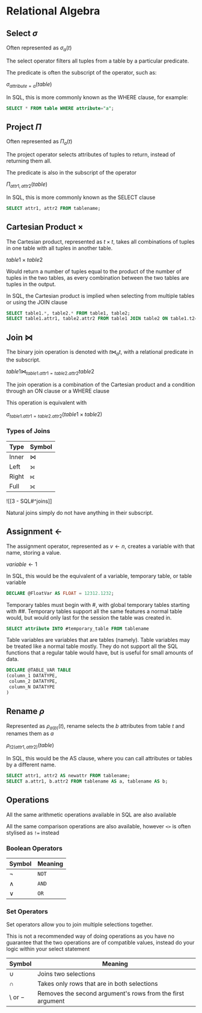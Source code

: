 # Relational Algebra

## Select $\sigma$

Often represented as $\sigma_a(t)$

The select operator filters all tuples from a table by a particular predicate.

The predicate is often the subscript of the operator, such as:

$\sigma_{attribute=a}(table)$

In SQL, this is more commonly known as the $\text{WHERE}$ clause, for example:

```SQL
SELECT * FROM table WHERE attribute="a";
```

## Project $\Pi$

Often represented as $\Pi_a(t)$

The project operator selects attributes of tuples to return, instead of returning them all.

The predicate is also in the subscript of the operator

$\Pi_{attr1,attr2}(table)$

In SQL, this is more commonly known as the $\text{SELECT}$ clause

```SQL
SELECT attr1, attr2 FROM tablename;
```

## Cartesian Product $\times$

The Cartesian product, represented as $t\times t$, takes all combinations of tuples in one table with all tuples in another table.

$table1\times table2$

Would return a number of tuples equal to the product of the number of tuples in the two tables, as every combination between the two tables are tuples in the output.

In SQL, the Cartesian product is implied when selecting from multiple tables or using the $\text{JOIN}$ clause

```SQL
SELECT table1.*, table2.* FROM table1, table2;
SELECT table1.attr1, table2.attr2 FROM table1 JOIN table2 ON table1.t2=table2.t1;
```

## Join $\Join$

The binary join operation is denoted with $t\Join_{a}t$, with a relational predicate in the subscript.

$table1\Join_{table1.attr1=table2.attr2}table2$

The join operation is a combination of the Cartesian product and a condition through an $\text{ON}$ clause or a $\text{WHERE}$ clause

This operation is equivalent with 

$\sigma_{table1.attr1=table2.attr2}(table1\times table2)$

### Types of Joins

| Type  | Symbol  |
| ----- | ------- |
| Inner | $\Join$ |
| Left  | $⟕$     |
| Right | $⟖$     |
| Full  | $⟗$     |

![[3 - SQL#^joins]]

Natural joins simply do not have anything in their subscript.

## Assignment $\leftarrow$

The assignment operator, represented as $v\leftarrow n$, creates a variable with that name, storing a value.

$variable \leftarrow 1$

In SQL, this would be the equivalent of a variable, temporary table, or table variable

```SQL
DECLARE @FloatVar AS FLOAT = 12312.1232;
```

Temporary tables must begin with $\#$, with global temporary tables starting with $\#\#$. Temporary tables support all the same features a normal table would, but would only last for the session the table was created in.

```SQL
SELECT attribute INTO #temporary_table FROM tablename
```
Table variables are variables that are tables (namely). Table variables may be treated like a normal table mostly. They do not support all the SQL functions that a regular table would have, but is useful for small amounts of data.

```SQL
DECLARE @TABLE_VAR TABLE
(column_1 DATATYPE, 
 column_2 DATATYPE, 
 column_N DATATYPE
)
```

## Rename $\rho$

Represented as $\rho_{a(b)}(t)$, rename selects the $b$ attributes from table $t$ and renames them as $a$

$\rho_{t2(attr1, attr2)}(table)$

In SQL, this would be the $\text{AS}$ clause, where you can call attributes or tables by a different name.

```SQL
SELECT attr1, attr2 AS newattr FROM tablename;
SELECT a.attr1, b.attr2 FROM tablename AS a, tablename AS b;
```
## Operations

All the same arithmetic operations available in SQL are also available

All the same comparison operations are also available, however `<>` is often stylised as `!=` instead

### Boolean Operators

| Symbol  | Meaning |
| ------- | ------- |
| $\lnot$ | `NOT`   |
| $\land$ | `AND`   |
| $\lor$  | `OR`    |

### Set Operators

Set operators allow you to join multiple selections together.

This is not a recommended way of doing operations as you have no guarantee that the two operations are of compatible values, instead do your logic within your select statement

| Symbol             | Meaning                                                    |
| ------------------ | ---------------------------------------------------------- |
| $\cup$             | Joins two selections                                       |
| $\cap$             | Takes only rows that are in both selections                |
| $\setminus$ or $-$ | Removes the second argument's rows from the first argument |
